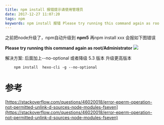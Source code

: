 ```yaml
---
title: npm install 报错提示请使用管理员
date: 2017-12-27 11:07:20
tags: npm
keywords: npm install 报错 Please try running this command again as root/Administrator
---
```


之前把node升级了，npm自动升级到 **npm5** 再npm install xxx 会报如下图错误
<!--more-->
**Please try running this command again as root/Administrator**
![](http://hexo-1252491761.file.myqcloud.com/npminstall%E6%8A%A5%E9%94%99%E6%8F%90%E7%A4%BA%E8%AF%B7%E4%BD%BF%E7%94%A8%E7%AE%A1%E7%90%86%E5%91%98/20171227111201.png)

解决方案: 后面加上--no-optional 或者降级 5.3 版本 升级更高版本

```
	npm install  hexo-cli -g --no-optional
```  

# 参考 
[https://stackoverflow.com/questions/46020018/error-eperm-operation-not-permitted-unlink-d-sources-node-modules-fseven](https://stackoverflow.com/questions/46020018/error-eperm-operation-not-permitted-unlink-d-sources-node-modules-fseven)
